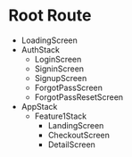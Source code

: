 # Root Route

-   LoadingScreen
-   AuthStack
    -   LoginScreen
    -   SigninScreen
    -   SignupScreen
    -   ForgotPassScreen
    -   ForgotPassResetScreen
-   AppStack
    -   Feature1Stack
        -   LandingScreen
        -   CheckoutScreen
        -   DetailScreen

